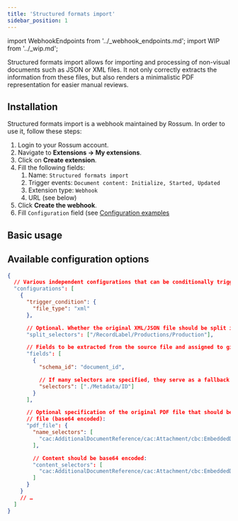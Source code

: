 ```yaml
---
title: 'Structured formats import'
sidebar_position: 1
---
```


import WebhookEndpoints from '../\_webhook_endpoints.md';
import WIP from '../\_wip.md';

Structured formats import allows for importing and processing of non-visual documents such as JSON or XML files. It not only correctly extracts the information from these files, but also renders a minimalistic PDF representation for easier manual reviews.

## Installation

Structured formats import is a webhook maintained by Rossum. In order to use it, follow these steps:

1. Login to your Rossum account.
1. Navigate to **Extensions → My extensions**.
1. Click on **Create extension**.
1. Fill the following fields:
   1. Name: `Structured formats import`
   1. Trigger events: `Document content: Initialize, Started, Updated`
   1. Extension type: `Webhook`
   1. URL (see below)
1. Click **Create the webhook**.
1. Fill `Configuration` field (see [Configuration examples](./configuration-examples.md)

<WebhookEndpoints
  eu1="https://elis.task-manager.rossum-ext.app/api/v1/tasks/structured-formats-import"
  eu2="https://shared-eu2.task-manager.rossum-ext.app/api/v1/tasks/structured-formats-import"
  us="https://us.task-manager.rossum-ext.app/api/v1/tasks/structured-formats-import"
  jp="https://shared-jp.task-manager.rossum-ext.app/api/v1/tasks/structured-formats-import"
/>

## Basic usage

<WIP />

## Available configuration options

```json
{
  // Various independent configurations that can be conditionally triggered via `trigger_condition`:
  "configurations": [
    {
      "trigger_condition": {
        "file_type": "xml"
      },

      // Optional. Whether the original XML/JSON file should be split into smaller ones:
      "split_selectors": ["/RecordLabel/Productions/Production"],

      // Fields to be extracted from the source file and assigned to given datapoints:
      "fields": [
        {
          "schema_id": "document_id",

          // If many selectors are specified, they serve as a fallback list.
          "selectors": ["./Metadata/ID"]
        }
      ],

      // Optional specification of the original PDF file that should be extracted from the source
      // file (base64 encoded):
      "pdf_file": {
        "name_selectors": [
          "cac:AdditionalDocumentReference/cac:Attachment/cbc:EmbeddedDocumentBinaryObject/@filename"
        ],

        // Content should be base64 encoded:
        "content_selectors": [
          "cac:AdditionalDocumentReference/cac:Attachment/cbc:EmbeddedDocumentBinaryObject"
        ]
      }
    }
    // …
  ]
}
```
